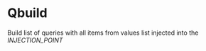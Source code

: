 # Qbuild
Build list of queries with all items from values list injected into the _INJECTION_POINT_ 
